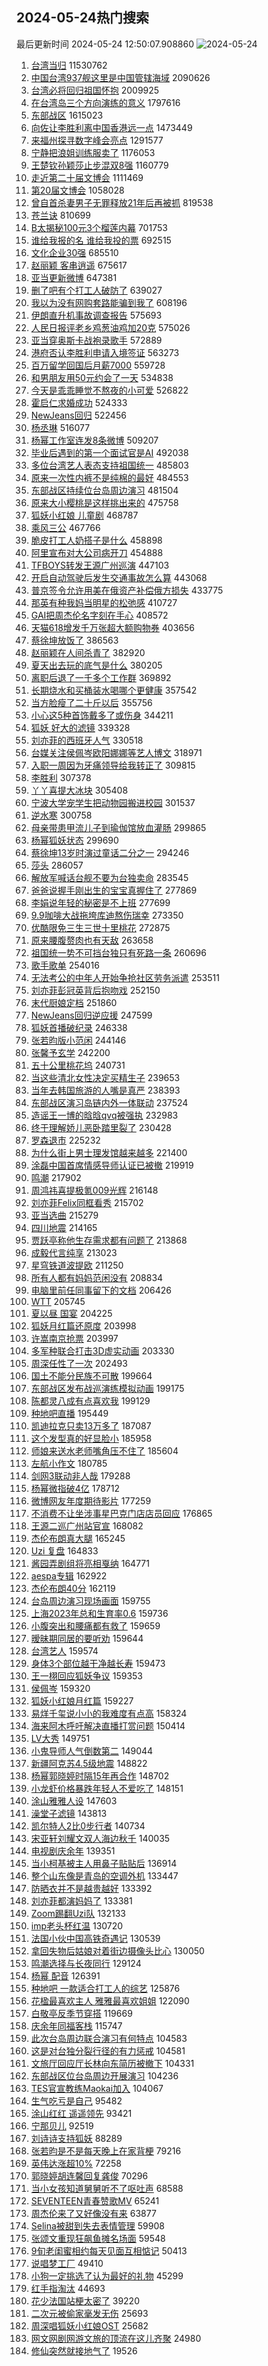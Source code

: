 ## 2024-05-24热门搜索 
最后更新时间 2024-05-24 12:50:07.908860 
![2024-05-24](https://imgs-storage.s3.us-east-005.backblazeb2.com/20240524/2024-05-24.png?versionId=4_z8fbbed132d73df8689c40f13_f119bd4b9a11c6b4c_d20240524_m045007_c005_v0501017_t0048_u01716526207782) 
1. [台湾当归](https://s.weibo.com/weibo?q=%23%E5%8F%B0%E6%B9%BE%E5%BD%93%E5%BD%92%23&t=31&band_rank=9&Refer=top) 11530762
1. [中国台湾937舰这里是中国管辖海域](https://s.weibo.com/weibo?q=%23%E4%B8%AD%E5%9B%BD%E5%8F%B0%E6%B9%BE937%E8%88%B0%E8%BF%99%E9%87%8C%E6%98%AF%E4%B8%AD%E5%9B%BD%E7%AE%A1%E8%BE%96%E6%B5%B7%E5%9F%9F%23&t=31&band_rank=1&Refer=top) 2090626
1. [台湾必将回归祖国怀抱](https://s.weibo.com/weibo?q=%23%E5%8F%B0%E6%B9%BE%E5%BF%85%E5%B0%86%E5%9B%9E%E5%BD%92%E7%A5%96%E5%9B%BD%E6%80%80%E6%8A%B1%23&t=31&band_rank=20&Refer=top) 2009925
1. [在台湾岛三个方向演练的意义](https://s.weibo.com/weibo?q=%E5%9C%A8%E5%8F%B0%E6%B9%BE%E5%B2%9B%E4%B8%89%E4%B8%AA%E6%96%B9%E5%90%91%E6%BC%94%E7%BB%83%E7%9A%84%E6%84%8F%E4%B9%89&t=31&band_rank=22&Refer=top) 1797616
1. [东部战区](https://s.weibo.com/weibo?q=%23%E4%B8%9C%E9%83%A8%E6%88%98%E5%8C%BA%23&t=31&band_rank=4&Refer=top) 1615023
1. [向佐让李胜利离中国香港远一点](https://s.weibo.com/weibo?q=%23%E5%90%91%E4%BD%90%E8%AE%A9%E6%9D%8E%E8%83%9C%E5%88%A9%E7%A6%BB%E4%B8%AD%E5%9B%BD%E9%A6%99%E6%B8%AF%E8%BF%9C%E4%B8%80%E7%82%B9%23&t=31&band_rank=2&Refer=top) 1473449
1. [来福州探寻数字峰会亮点](https://s.weibo.com/weibo?q=%23%E6%9D%A5%E7%A6%8F%E5%B7%9E%E6%8E%A2%E5%AF%BB%E6%95%B0%E5%AD%97%E5%B3%B0%E4%BC%9A%E4%BA%AE%E7%82%B9%23&t=31&band_rank=37&Refer=top) 1291577
1. [宁静把浪姐训练服卖了](https://s.weibo.com/weibo?q=%23%E5%AE%81%E9%9D%99%E6%8A%8A%E6%B5%AA%E5%A7%90%E8%AE%AD%E7%BB%83%E6%9C%8D%E5%8D%96%E4%BA%86%23&t=31&band_rank=5&Refer=top) 1176053
1. [王楚钦孙颖莎止步混双8强](https://s.weibo.com/weibo?q=%23%E7%8E%8B%E6%A5%9A%E9%92%A6%E5%AD%99%E9%A2%96%E8%8E%8E%E6%AD%A2%E6%AD%A5%E6%B7%B7%E5%8F%8C8%E5%BC%BA%23&t=31&band_rank=4&Refer=top) 1160779
1. [走近第二十届文博会](https://s.weibo.com/weibo?q=%23%E8%B5%B0%E8%BF%91%E7%AC%AC%E4%BA%8C%E5%8D%81%E5%B1%8A%E6%96%87%E5%8D%9A%E4%BC%9A%23&t=31&band_rank=3&Refer=top) 1111469
1. [第20届文博会](https://s.weibo.com/weibo?q=%23%E7%AC%AC20%E5%B1%8A%E6%96%87%E5%8D%9A%E4%BC%9A%23&t=31&band_rank=3&Refer=top) 1058028
1. [曾自首杀妻男子无罪释放21年后再被抓](https://s.weibo.com/weibo?q=%23%E6%9B%BE%E8%87%AA%E9%A6%96%E6%9D%80%E5%A6%BB%E7%94%B7%E5%AD%90%E6%97%A0%E7%BD%AA%E9%87%8A%E6%94%BE21%E5%B9%B4%E5%90%8E%E5%86%8D%E8%A2%AB%E6%8A%93%23&t=31&band_rank=19&Refer=top) 819538
1. [苍兰诀](https://s.weibo.com/weibo?q=%E8%8B%8D%E5%85%B0%E8%AF%80&t=31&band_rank=4&Refer=top) 810699
1. [B太揭秘100元3个榴莲内幕](https://s.weibo.com/weibo?q=%23B%E5%A4%AA%E6%8F%AD%E7%A7%98100%E5%85%833%E4%B8%AA%E6%A6%B4%E8%8E%B2%E5%86%85%E5%B9%95%23&t=31&band_rank=6&Refer=top) 701753
1. [谁给我报的名 谁给我投的票](https://s.weibo.com/weibo?q=%E8%B0%81%E7%BB%99%E6%88%91%E6%8A%A5%E7%9A%84%E5%90%8D%20%E8%B0%81%E7%BB%99%E6%88%91%E6%8A%95%E7%9A%84%E7%A5%A8&t=31&band_rank=7&Refer=top) 692515
1. [文化企业30强](https://s.weibo.com/weibo?q=%23%E6%96%87%E5%8C%96%E4%BC%81%E4%B8%9A30%E5%BC%BA%23&t=31&band_rank=3&Refer=top) 685510
1. [赵丽颖 客串逍遥](https://s.weibo.com/weibo?q=%E8%B5%B5%E4%B8%BD%E9%A2%96%20%E5%AE%A2%E4%B8%B2%E9%80%8D%E9%81%A5&t=31&band_rank=6&Refer=top) 675617
1. [亚当更新微博](https://s.weibo.com/weibo?q=%23%E4%BA%9A%E5%BD%93%E6%9B%B4%E6%96%B0%E5%BE%AE%E5%8D%9A%23&t=31&band_rank=16&Refer=top) 647381
1. [删了吧有个打工人破防了](https://s.weibo.com/weibo?q=%23%E5%88%A0%E4%BA%86%E5%90%A7%E6%9C%89%E4%B8%AA%E6%89%93%E5%B7%A5%E4%BA%BA%E7%A0%B4%E9%98%B2%E4%BA%86%23&t=31&band_rank=39&Refer=top) 639027
1. [我以为没有网购套路能骗到我了](https://s.weibo.com/weibo?q=%23%E6%88%91%E4%BB%A5%E4%B8%BA%E6%B2%A1%E6%9C%89%E7%BD%91%E8%B4%AD%E5%A5%97%E8%B7%AF%E8%83%BD%E9%AA%97%E5%88%B0%E6%88%91%E4%BA%86%23&t=31&band_rank=10&Refer=top) 608196
1. [伊朗直升机事故调查报告](https://s.weibo.com/weibo?q=%23%E4%BC%8A%E6%9C%97%E7%9B%B4%E5%8D%87%E6%9C%BA%E4%BA%8B%E6%95%85%E8%B0%83%E6%9F%A5%E6%8A%A5%E5%91%8A%23&t=31&band_rank=20&Refer=top) 575693
1. [人民日报评老乡鸡葱油鸡加20克](https://s.weibo.com/weibo?q=%23%E4%BA%BA%E6%B0%91%E6%97%A5%E6%8A%A5%E8%AF%84%E8%80%81%E4%B9%A1%E9%B8%A1%E8%91%B1%E6%B2%B9%E9%B8%A1%E5%8A%A020%E5%85%8B%23&t=31&band_rank=5&Refer=top) 575026
1. [亚当穿奥斯卡战袍录歌手](https://s.weibo.com/weibo?q=%23%E4%BA%9A%E5%BD%93%E7%A9%BF%E5%A5%A5%E6%96%AF%E5%8D%A1%E6%88%98%E8%A2%8D%E5%BD%95%E6%AD%8C%E6%89%8B%23&t=31&band_rank=48&Refer=top) 572889
1. [港府否认李胜利申请入境签证](https://s.weibo.com/weibo?q=%23%E6%B8%AF%E5%BA%9C%E5%90%A6%E8%AE%A4%E6%9D%8E%E8%83%9C%E5%88%A9%E7%94%B3%E8%AF%B7%E5%85%A5%E5%A2%83%E7%AD%BE%E8%AF%81%23&t=31&band_rank=13&Refer=top) 563273
1. [百万留学回国后月薪7000](https://s.weibo.com/weibo?q=%23%E7%99%BE%E4%B8%87%E7%95%99%E5%AD%A6%E5%9B%9E%E5%9B%BD%E5%90%8E%E6%9C%88%E8%96%AA7000%23&t=31&band_rank=38&Refer=top) 559728
1. [和男朋友用50元约会了一天](https://s.weibo.com/weibo?q=%23%E5%92%8C%E7%94%B7%E6%9C%8B%E5%8F%8B%E7%94%A850%E5%85%83%E7%BA%A6%E4%BC%9A%E4%BA%86%E4%B8%80%E5%A4%A9%23&t=31&band_rank=35&Refer=top) 534838
1. [今天是乖乖睡觉不熬夜的小可爱](https://s.weibo.com/weibo?q=%23%E4%BB%8A%E5%A4%A9%E6%98%AF%E4%B9%96%E4%B9%96%E7%9D%A1%E8%A7%89%E4%B8%8D%E7%86%AC%E5%A4%9C%E7%9A%84%E5%B0%8F%E5%8F%AF%E7%88%B1%23&t=31&band_rank=22&Refer=top) 526822
1. [霍启仁求婚成功](https://s.weibo.com/weibo?q=%E9%9C%8D%E5%90%AF%E4%BB%81%E6%B1%82%E5%A9%9A%E6%88%90%E5%8A%9F&t=31&band_rank=11&Refer=top) 524333
1. [NewJeans回归](https://s.weibo.com/weibo?q=NewJeans%E5%9B%9E%E5%BD%92&t=31&band_rank=9&Refer=top) 522456
1. [杨丞琳](https://s.weibo.com/weibo?q=%E6%9D%A8%E4%B8%9E%E7%90%B3&t=31&band_rank=12&Refer=top) 516077
1. [杨幂工作室连发8条微博](https://s.weibo.com/weibo?q=%23%E6%9D%A8%E5%B9%82%E5%B7%A5%E4%BD%9C%E5%AE%A4%E8%BF%9E%E5%8F%918%E6%9D%A1%E5%BE%AE%E5%8D%9A%23&t=31&band_rank=16&Refer=top) 509207
1. [毕业后遇到的第一个面试官是AI](https://s.weibo.com/weibo?q=%23%E6%AF%95%E4%B8%9A%E5%90%8E%E9%81%87%E5%88%B0%E7%9A%84%E7%AC%AC%E4%B8%80%E4%B8%AA%E9%9D%A2%E8%AF%95%E5%AE%98%E6%98%AFAI%23&t=31&band_rank=10&Refer=top) 492038
1. [多位台湾艺人表态支持祖国统一](https://s.weibo.com/weibo?q=%23%E5%A4%9A%E4%BD%8D%E5%8F%B0%E6%B9%BE%E8%89%BA%E4%BA%BA%E8%A1%A8%E6%80%81%E6%94%AF%E6%8C%81%E7%A5%96%E5%9B%BD%E7%BB%9F%E4%B8%80%23&t=31&band_rank=11&Refer=top) 485803
1. [原来一次性内裤不是纯棉的最好](https://s.weibo.com/weibo?q=%23%E5%8E%9F%E6%9D%A5%E4%B8%80%E6%AC%A1%E6%80%A7%E5%86%85%E8%A3%A4%E4%B8%8D%E6%98%AF%E7%BA%AF%E6%A3%89%E7%9A%84%E6%9C%80%E5%A5%BD%23&t=31&band_rank=14&Refer=top) 484553
1. [东部战区持续位台岛周边演习](https://s.weibo.com/weibo?q=%23%E4%B8%9C%E9%83%A8%E6%88%98%E5%8C%BA%E6%8C%81%E7%BB%AD%E4%BD%8D%E5%8F%B0%E5%B2%9B%E5%91%A8%E8%BE%B9%E6%BC%94%E4%B9%A0%23&t=31&band_rank=18&Refer=top) 481504
1. [原来大小樱桃是这样挑出来的](https://s.weibo.com/weibo?q=%23%E5%8E%9F%E6%9D%A5%E5%A4%A7%E5%B0%8F%E6%A8%B1%E6%A1%83%E6%98%AF%E8%BF%99%E6%A0%B7%E6%8C%91%E5%87%BA%E6%9D%A5%E7%9A%84%23&t=31&band_rank=10&Refer=top) 475758
1. [狐妖小红娘 儿童剧](https://s.weibo.com/weibo?q=%E7%8B%90%E5%A6%96%E5%B0%8F%E7%BA%A2%E5%A8%98%20%E5%84%BF%E7%AB%A5%E5%89%A7&t=31&band_rank=12&Refer=top) 468787
1. [乘风三公](https://s.weibo.com/weibo?q=%E4%B9%98%E9%A3%8E%E4%B8%89%E5%85%AC&t=31&band_rank=18&Refer=top) 467766
1. [脆皮打工人奶搭子是什么](https://s.weibo.com/weibo?q=%23%E8%84%86%E7%9A%AE%E6%89%93%E5%B7%A5%E4%BA%BA%E5%A5%B6%E6%90%AD%E5%AD%90%E6%98%AF%E4%BB%80%E4%B9%88%23&t=31&band_rank=25&Refer=top) 458898
1. [阿里宣布对大公司病开刀](https://s.weibo.com/weibo?q=%23%E9%98%BF%E9%87%8C%E5%AE%A3%E5%B8%83%E5%AF%B9%E5%A4%A7%E5%85%AC%E5%8F%B8%E7%97%85%E5%BC%80%E5%88%80%23&t=31&band_rank=19&Refer=top) 454888
1. [TFBOYS转发王源广州巡演](https://s.weibo.com/weibo?q=%23TFBOYS%E8%BD%AC%E5%8F%91%E7%8E%8B%E6%BA%90%E5%B9%BF%E5%B7%9E%E5%B7%A1%E6%BC%94%23&t=31&band_rank=26&Refer=top) 447103
1. [开启自动驾驶后发生交通事故怎么算](https://s.weibo.com/weibo?q=%23%E5%BC%80%E5%90%AF%E8%87%AA%E5%8A%A8%E9%A9%BE%E9%A9%B6%E5%90%8E%E5%8F%91%E7%94%9F%E4%BA%A4%E9%80%9A%E4%BA%8B%E6%95%85%E6%80%8E%E4%B9%88%E7%AE%97%23&t=31&band_rank=10&Refer=top) 443068
1. [普京签令允许用美在俄资产补偿俄方损失](https://s.weibo.com/weibo?q=%23%E6%99%AE%E4%BA%AC%E7%AD%BE%E4%BB%A4%E5%85%81%E8%AE%B8%E7%94%A8%E7%BE%8E%E5%9C%A8%E4%BF%84%E8%B5%84%E4%BA%A7%E8%A1%A5%E5%81%BF%E4%BF%84%E6%96%B9%E6%8D%9F%E5%A4%B1%23&t=31&band_rank=15&Refer=top) 433775
1. [那英有种我妈当明星的松弛感](https://s.weibo.com/weibo?q=%E9%82%A3%E8%8B%B1%E6%9C%89%E7%A7%8D%E6%88%91%E5%A6%88%E5%BD%93%E6%98%8E%E6%98%9F%E7%9A%84%E6%9D%BE%E5%BC%9B%E6%84%9F&t=31&band_rank=38&Refer=top) 410727
1. [GAI把周杰伦名字刻在手心](https://s.weibo.com/weibo?q=GAI%E6%8A%8A%E5%91%A8%E6%9D%B0%E4%BC%A6%E5%90%8D%E5%AD%97%E5%88%BB%E5%9C%A8%E6%89%8B%E5%BF%83&t=31&band_rank=36&Refer=top) 408572
1. [天猫618增发千万张超大额购物券](https://s.weibo.com/weibo?q=%23%E5%A4%A9%E7%8C%AB618%E5%A2%9E%E5%8F%91%E5%8D%83%E4%B8%87%E5%BC%A0%E8%B6%85%E5%A4%A7%E9%A2%9D%E8%B4%AD%E7%89%A9%E5%88%B8%23&t=31&band_rank=15&Refer=top) 403656
1. [蔡徐坤放饭了](https://s.weibo.com/weibo?q=%23%E8%94%A1%E5%BE%90%E5%9D%A4%E6%94%BE%E9%A5%AD%E4%BA%86%23&t=31&band_rank=18&Refer=top) 386563
1. [赵丽颖在人间杀青了](https://s.weibo.com/weibo?q=%23%E8%B5%B5%E4%B8%BD%E9%A2%96%E5%9C%A8%E4%BA%BA%E9%97%B4%E6%9D%80%E9%9D%92%E4%BA%86%23&t=31&band_rank=19&Refer=top) 382920
1. [夏天出去玩的底气是什么](https://s.weibo.com/weibo?q=%23%E5%A4%8F%E5%A4%A9%E5%87%BA%E5%8E%BB%E7%8E%A9%E7%9A%84%E5%BA%95%E6%B0%94%E6%98%AF%E4%BB%80%E4%B9%88%23&t=31&band_rank=37&Refer=top) 380205
1. [离职后退了一千多个工作群](https://s.weibo.com/weibo?q=%23%E7%A6%BB%E8%81%8C%E5%90%8E%E9%80%80%E4%BA%86%E4%B8%80%E5%8D%83%E5%A4%9A%E4%B8%AA%E5%B7%A5%E4%BD%9C%E7%BE%A4%23&t=31&band_rank=23&Refer=top) 369892
1. [长期烧水和买桶装水喝哪个更健康](https://s.weibo.com/weibo?q=%23%E9%95%BF%E6%9C%9F%E7%83%A7%E6%B0%B4%E5%92%8C%E4%B9%B0%E6%A1%B6%E8%A3%85%E6%B0%B4%E5%96%9D%E5%93%AA%E4%B8%AA%E6%9B%B4%E5%81%A5%E5%BA%B7%23&t=31&band_rank=6&Refer=top) 357542
1. [当方脸瘦了二十斤以后](https://s.weibo.com/weibo?q=%23%E5%BD%93%E6%96%B9%E8%84%B8%E7%98%A6%E4%BA%86%E4%BA%8C%E5%8D%81%E6%96%A4%E4%BB%A5%E5%90%8E%23&t=31&band_rank=31&Refer=top) 355756
1. [小心这5种首饰戴多了或伤身](https://s.weibo.com/weibo?q=%23%E5%B0%8F%E5%BF%83%E8%BF%995%E7%A7%8D%E9%A6%96%E9%A5%B0%E6%88%B4%E5%A4%9A%E4%BA%86%E6%88%96%E4%BC%A4%E8%BA%AB%23&t=31&band_rank=23&Refer=top) 344211
1. [狐妖 好大的滤镜](https://s.weibo.com/weibo?q=%E7%8B%90%E5%A6%96%20%E5%A5%BD%E5%A4%A7%E7%9A%84%E6%BB%A4%E9%95%9C&t=31&band_rank=8&Refer=top) 339328
1. [刘亦菲的西班牙人气](https://s.weibo.com/weibo?q=%23%E5%88%98%E4%BA%A6%E8%8F%B2%E7%9A%84%E8%A5%BF%E7%8F%AD%E7%89%99%E4%BA%BA%E6%B0%94%23&t=31&band_rank=17&Refer=top) 330518
1. [台媒关注侯佩岑欧阳娜娜等艺人博文](https://s.weibo.com/weibo?q=%23%E5%8F%B0%E5%AA%92%E5%85%B3%E6%B3%A8%E4%BE%AF%E4%BD%A9%E5%B2%91%E6%AC%A7%E9%98%B3%E5%A8%9C%E5%A8%9C%E7%AD%89%E8%89%BA%E4%BA%BA%E5%8D%9A%E6%96%87%23&t=31&band_rank=37&Refer=top) 318971
1. [入职一周因为牙痛领导给我转正了](https://s.weibo.com/weibo?q=%23%E5%85%A5%E8%81%8C%E4%B8%80%E5%91%A8%E5%9B%A0%E4%B8%BA%E7%89%99%E7%97%9B%E9%A2%86%E5%AF%BC%E7%BB%99%E6%88%91%E8%BD%AC%E6%AD%A3%E4%BA%86%23&t=31&band_rank=33&Refer=top) 309815
1. [李胜利](https://s.weibo.com/weibo?q=%E6%9D%8E%E8%83%9C%E5%88%A9&t=31&band_rank=25&Refer=top) 307378
1. [丫丫喜提大冰块](https://s.weibo.com/weibo?q=%23%E4%B8%AB%E4%B8%AB%E5%96%9C%E6%8F%90%E5%A4%A7%E5%86%B0%E5%9D%97%23&t=31&band_rank=19&Refer=top) 305408
1. [宁波大学宠学生把动物园搬进校园](https://s.weibo.com/weibo?q=%23%E5%AE%81%E6%B3%A2%E5%A4%A7%E5%AD%A6%E5%AE%A0%E5%AD%A6%E7%94%9F%E6%8A%8A%E5%8A%A8%E7%89%A9%E5%9B%AD%E6%90%AC%E8%BF%9B%E6%A0%A1%E5%9B%AD%23&t=31&band_rank=10&Refer=top) 301537
1. [逆水寒](https://s.weibo.com/weibo?q=%E9%80%86%E6%B0%B4%E5%AF%92&t=31&band_rank=29&Refer=top) 300758
1. [母亲带患甲流儿子到瑜伽馆放血灌肠](https://s.weibo.com/weibo?q=%23%E6%AF%8D%E4%BA%B2%E5%B8%A6%E6%82%A3%E7%94%B2%E6%B5%81%E5%84%BF%E5%AD%90%E5%88%B0%E7%91%9C%E4%BC%BD%E9%A6%86%E6%94%BE%E8%A1%80%E7%81%8C%E8%82%A0%23&t=31&band_rank=24&Refer=top) 299865
1. [杨幂狐妖状态](https://s.weibo.com/weibo?q=%23%E6%9D%A8%E5%B9%82%E7%8B%90%E5%A6%96%E7%8A%B6%E6%80%81%23&t=31&band_rank=26&Refer=top) 299690
1. [蔡徐坤13岁时演过童话二分之一](https://s.weibo.com/weibo?q=%23%E8%94%A1%E5%BE%90%E5%9D%A413%E5%B2%81%E6%97%B6%E6%BC%94%E8%BF%87%E7%AB%A5%E8%AF%9D%E4%BA%8C%E5%88%86%E4%B9%8B%E4%B8%80%23&t=31&band_rank=45&Refer=top) 294246
1. [莎头](https://s.weibo.com/weibo?q=%E8%8E%8E%E5%A4%B4&t=31&band_rank=28&Refer=top) 286057
1. [解放军喊话台舰不要为台独卖命](https://s.weibo.com/weibo?q=%23%E8%A7%A3%E6%94%BE%E5%86%9B%E5%96%8A%E8%AF%9D%E5%8F%B0%E8%88%B0%E4%B8%8D%E8%A6%81%E4%B8%BA%E5%8F%B0%E7%8B%AC%E5%8D%96%E5%91%BD%23&t=31&band_rank=9&Refer=top) 283545
1. [爸爸说握手刚出生的宝宝真握住了](https://s.weibo.com/weibo?q=%23%E7%88%B8%E7%88%B8%E8%AF%B4%E6%8F%A1%E6%89%8B%E5%88%9A%E5%87%BA%E7%94%9F%E7%9A%84%E5%AE%9D%E5%AE%9D%E7%9C%9F%E6%8F%A1%E4%BD%8F%E4%BA%86%23&t=31&band_rank=10&Refer=top) 277869
1. [李娟说年轻的秘密是不上班](https://s.weibo.com/weibo?q=%23%E6%9D%8E%E5%A8%9F%E8%AF%B4%E5%B9%B4%E8%BD%BB%E7%9A%84%E7%A7%98%E5%AF%86%E6%98%AF%E4%B8%8D%E4%B8%8A%E7%8F%AD%23&t=31&band_rank=41&Refer=top) 277699
1. [9.9咖啡大战拖垮库迪熬伤瑞幸](https://s.weibo.com/weibo?q=%239.9%E5%92%96%E5%95%A1%E5%A4%A7%E6%88%98%E6%8B%96%E5%9E%AE%E5%BA%93%E8%BF%AA%E7%86%AC%E4%BC%A4%E7%91%9E%E5%B9%B8%23&t=31&band_rank=41&Refer=top) 273350
1. [优酷限免三生三世十里桃花](https://s.weibo.com/weibo?q=%23%E4%BC%98%E9%85%B7%E9%99%90%E5%85%8D%E4%B8%89%E7%94%9F%E4%B8%89%E4%B8%96%E5%8D%81%E9%87%8C%E6%A1%83%E8%8A%B1%23&t=31&band_rank=13&Refer=top) 272875
1. [原来腰腹赘肉也有天敌](https://s.weibo.com/weibo?q=%E5%8E%9F%E6%9D%A5%E8%85%B0%E8%85%B9%E8%B5%98%E8%82%89%E4%B9%9F%E6%9C%89%E5%A4%A9%E6%95%8C&t=31&band_rank=33&Refer=top) 263658
1. [祖国统一势不可挡台独只有死路一条](https://s.weibo.com/weibo?q=%23%E7%A5%96%E5%9B%BD%E7%BB%9F%E4%B8%80%E5%8A%BF%E4%B8%8D%E5%8F%AF%E6%8C%A1%E5%8F%B0%E7%8B%AC%E5%8F%AA%E6%9C%89%E6%AD%BB%E8%B7%AF%E4%B8%80%E6%9D%A1%23&t=31&band_rank=19&Refer=top) 260696
1. [歌手歌单](https://s.weibo.com/weibo?q=%E6%AD%8C%E6%89%8B%E6%AD%8C%E5%8D%95&t=31&band_rank=23&Refer=top) 254016
1. [无法考公的中年人开始争抢社区劳务派遣](https://s.weibo.com/weibo?q=%23%E6%97%A0%E6%B3%95%E8%80%83%E5%85%AC%E7%9A%84%E4%B8%AD%E5%B9%B4%E4%BA%BA%E5%BC%80%E5%A7%8B%E4%BA%89%E6%8A%A2%E7%A4%BE%E5%8C%BA%E5%8A%B3%E5%8A%A1%E6%B4%BE%E9%81%A3%23&t=31&band_rank=41&Refer=top) 253511
1. [刘亦菲彭冠英背后抱吻戏](https://s.weibo.com/weibo?q=%23%E5%88%98%E4%BA%A6%E8%8F%B2%E5%BD%AD%E5%86%A0%E8%8B%B1%E8%83%8C%E5%90%8E%E6%8A%B1%E5%90%BB%E6%88%8F%23&t=31&band_rank=30&Refer=top) 252150
1. [末代厨娘定档](https://s.weibo.com/weibo?q=%23%E6%9C%AB%E4%BB%A3%E5%8E%A8%E5%A8%98%E5%AE%9A%E6%A1%A3%23&t=31&band_rank=24&Refer=top) 251860
1. [NewJeans回归逆应援](https://s.weibo.com/weibo?q=%23NewJeans%E5%9B%9E%E5%BD%92%E9%80%86%E5%BA%94%E6%8F%B4%23&t=31&band_rank=29&Refer=top) 247599
1. [狐妖首播破纪录](https://s.weibo.com/weibo?q=%23%E7%8B%90%E5%A6%96%E9%A6%96%E6%92%AD%E7%A0%B4%E7%BA%AA%E5%BD%95%23&t=31&band_rank=26&Refer=top) 246338
1. [张若昀版小范闲](https://s.weibo.com/weibo?q=%23%E5%BC%A0%E8%8B%A5%E6%98%80%E7%89%88%E5%B0%8F%E8%8C%83%E9%97%B2%23&t=31&band_rank=31&Refer=top) 244146
1. [张馨予玄学](https://s.weibo.com/weibo?q=%E5%BC%A0%E9%A6%A8%E4%BA%88%E7%8E%84%E5%AD%A6&t=31&band_rank=14&Refer=top) 242200
1. [五十公里桃花坞](https://s.weibo.com/weibo?q=%E4%BA%94%E5%8D%81%E5%85%AC%E9%87%8C%E6%A1%83%E8%8A%B1%E5%9D%9E&t=31&band_rank=27&Refer=top) 240731
1. [当这些清北女性决定买精生子](https://s.weibo.com/weibo?q=%23%E5%BD%93%E8%BF%99%E4%BA%9B%E6%B8%85%E5%8C%97%E5%A5%B3%E6%80%A7%E5%86%B3%E5%AE%9A%E4%B9%B0%E7%B2%BE%E7%94%9F%E5%AD%90%23&t=31&band_rank=28&Refer=top) 239653
1. [当年去韩国旅游的人嘴是真严](https://s.weibo.com/weibo?q=%23%E5%BD%93%E5%B9%B4%E5%8E%BB%E9%9F%A9%E5%9B%BD%E6%97%85%E6%B8%B8%E7%9A%84%E4%BA%BA%E5%98%B4%E6%98%AF%E7%9C%9F%E4%B8%A5%23&t=31&band_rank=15&Refer=top) 238393
1. [东部战区演习岛链内外一体联动](https://s.weibo.com/weibo?q=%23%E4%B8%9C%E9%83%A8%E6%88%98%E5%8C%BA%E6%BC%94%E4%B9%A0%E5%B2%9B%E9%93%BE%E5%86%85%E5%A4%96%E4%B8%80%E4%BD%93%E8%81%94%E5%8A%A8%23&t=31&band_rank=29&Refer=top) 237524
1. [造谣王一博的晗晗qvq被强执](https://s.weibo.com/weibo?q=%23%E9%80%A0%E8%B0%A3%E7%8E%8B%E4%B8%80%E5%8D%9A%E7%9A%84%E6%99%97%E6%99%97qvq%E8%A2%AB%E5%BC%BA%E6%89%A7%23&t=31&band_rank=30&Refer=top) 232983
1. [终于理解娇儿恶卧踏里裂了](https://s.weibo.com/weibo?q=%23%E7%BB%88%E4%BA%8E%E7%90%86%E8%A7%A3%E5%A8%87%E5%84%BF%E6%81%B6%E5%8D%A7%E8%B8%8F%E9%87%8C%E8%A3%82%E4%BA%86%23&t=31&band_rank=34&Refer=top) 230428
1. [罗森退市](https://s.weibo.com/weibo?q=%23%E7%BD%97%E6%A3%AE%E9%80%80%E5%B8%82%23&t=31&band_rank=16&Refer=top) 225232
1. [为什么街上男士理发馆越来越多](https://s.weibo.com/weibo?q=%23%E4%B8%BA%E4%BB%80%E4%B9%88%E8%A1%97%E4%B8%8A%E7%94%B7%E5%A3%AB%E7%90%86%E5%8F%91%E9%A6%86%E8%B6%8A%E6%9D%A5%E8%B6%8A%E5%A4%9A%23&t=31&band_rank=34&Refer=top) 221400
1. [涂磊中国首席情感导师认证已被撤](https://s.weibo.com/weibo?q=%23%E6%B6%82%E7%A3%8A%E4%B8%AD%E5%9B%BD%E9%A6%96%E5%B8%AD%E6%83%85%E6%84%9F%E5%AF%BC%E5%B8%88%E8%AE%A4%E8%AF%81%E5%B7%B2%E8%A2%AB%E6%92%A4%23&t=31&band_rank=37&Refer=top) 219919
1. [鸣潮](https://s.weibo.com/weibo?q=%23%E9%B8%A3%E6%BD%AE%23&t=31&band_rank=14&Refer=top) 217902
1. [周鸿祎喜提极氪009光辉](https://s.weibo.com/weibo?q=%23%E5%91%A8%E9%B8%BF%E7%A5%8E%E5%96%9C%E6%8F%90%E6%9E%81%E6%B0%AA009%E5%85%89%E8%BE%89%23&t=31&band_rank=38&Refer=top) 216148
1. [刘亦菲Felix同框看秀](https://s.weibo.com/weibo?q=%23%E5%88%98%E4%BA%A6%E8%8F%B2Felix%E5%90%8C%E6%A1%86%E7%9C%8B%E7%A7%80%23&t=31&band_rank=35&Refer=top) 215702
1. [亚当选曲](https://s.weibo.com/weibo?q=%E4%BA%9A%E5%BD%93%E9%80%89%E6%9B%B2&t=31&band_rank=32&Refer=top) 215279
1. [四川地震](https://s.weibo.com/weibo?q=%E5%9B%9B%E5%B7%9D%E5%9C%B0%E9%9C%87&t=31&band_rank=17&Refer=top) 214165
1. [贾跃亭称他生存需求都有问题了](https://s.weibo.com/weibo?q=%23%E8%B4%BE%E8%B7%83%E4%BA%AD%E7%A7%B0%E4%BB%96%E7%94%9F%E5%AD%98%E9%9C%80%E6%B1%82%E9%83%BD%E6%9C%89%E9%97%AE%E9%A2%98%E4%BA%86%23&t=31&band_rank=42&Refer=top) 213868
1. [成毅代言纯享](https://s.weibo.com/weibo?q=%E6%88%90%E6%AF%85%E4%BB%A3%E8%A8%80%E7%BA%AF%E4%BA%AB&t=31&band_rank=46&Refer=top) 213023
1. [星穹铁道波提欧](https://s.weibo.com/weibo?q=%23%E6%98%9F%E7%A9%B9%E9%93%81%E9%81%93%E6%B3%A2%E6%8F%90%E6%AC%A7%23&t=31&band_rank=36&Refer=top) 211250
1. [所有人都有妈妈范闲没有](https://s.weibo.com/weibo?q=%23%E6%89%80%E6%9C%89%E4%BA%BA%E9%83%BD%E6%9C%89%E5%A6%88%E5%A6%88%E8%8C%83%E9%97%B2%E6%B2%A1%E6%9C%89%23&t=31&band_rank=40&Refer=top) 208834
1. [电脑里前任同事留下的文档](https://s.weibo.com/weibo?q=%E7%94%B5%E8%84%91%E9%87%8C%E5%89%8D%E4%BB%BB%E5%90%8C%E4%BA%8B%E7%95%99%E4%B8%8B%E7%9A%84%E6%96%87%E6%A1%A3&t=31&band_rank=32&Refer=top) 206426
1. [WTT](https://s.weibo.com/weibo?q=WTT&t=31&band_rank=36&Refer=top) 205745
1. [夏以昼 国宴](https://s.weibo.com/weibo?q=%E5%A4%8F%E4%BB%A5%E6%98%BC%20%E5%9B%BD%E5%AE%B4&t=31&band_rank=38&Refer=top) 204225
1. [狐妖月红篇还原度](https://s.weibo.com/weibo?q=%23%E7%8B%90%E5%A6%96%E6%9C%88%E7%BA%A2%E7%AF%87%E8%BF%98%E5%8E%9F%E5%BA%A6%23&t=31&band_rank=37&Refer=top) 203998
1. [许嵩南京抢票](https://s.weibo.com/weibo?q=%E8%AE%B8%E5%B5%A9%E5%8D%97%E4%BA%AC%E6%8A%A2%E7%A5%A8&t=31&band_rank=36&Refer=top) 203997
1. [多军种联合打击3D虚实动画](https://s.weibo.com/weibo?q=%23%E5%A4%9A%E5%86%9B%E7%A7%8D%E8%81%94%E5%90%88%E6%89%93%E5%87%BB3D%E8%99%9A%E5%AE%9E%E5%8A%A8%E7%94%BB%23&t=31&band_rank=30&Refer=top) 203330
1. [周深任性了一次](https://s.weibo.com/weibo?q=%23%E5%91%A8%E6%B7%B1%E4%BB%BB%E6%80%A7%E4%BA%86%E4%B8%80%E6%AC%A1%23&t=31&band_rank=34&Refer=top) 202493
1. [国土不能分民族不可散](https://s.weibo.com/weibo?q=%23%E5%9B%BD%E5%9C%9F%E4%B8%8D%E8%83%BD%E5%88%86%E6%B0%91%E6%97%8F%E4%B8%8D%E5%8F%AF%E6%95%A3%23&t=31&band_rank=31&Refer=top) 199664
1. [东部战区发布战巡演练模拟动画](https://s.weibo.com/weibo?q=%23%E4%B8%9C%E9%83%A8%E6%88%98%E5%8C%BA%E5%8F%91%E5%B8%83%E6%88%98%E5%B7%A1%E6%BC%94%E7%BB%83%E6%A8%A1%E6%8B%9F%E5%8A%A8%E7%94%BB%23&t=31&band_rank=31&Refer=top) 199175
1. [陈都灵八成有点喜欢我](https://s.weibo.com/weibo?q=%E9%99%88%E9%83%BD%E7%81%B5%E5%85%AB%E6%88%90%E6%9C%89%E7%82%B9%E5%96%9C%E6%AC%A2%E6%88%91&t=31&band_rank=46&Refer=top) 199129
1. [种地吧直播](https://s.weibo.com/weibo?q=%E7%A7%8D%E5%9C%B0%E5%90%A7%E7%9B%B4%E6%92%AD&t=31&band_rank=30&Refer=top) 195449
1. [凯迪拉克只卖13万多了](https://s.weibo.com/weibo?q=%23%E5%87%AF%E8%BF%AA%E6%8B%89%E5%85%8B%E5%8F%AA%E5%8D%9613%E4%B8%87%E5%A4%9A%E4%BA%86%23&t=31&band_rank=49&Refer=top) 187087
1. [这个发型真的好显脸小](https://s.weibo.com/weibo?q=%23%E8%BF%99%E4%B8%AA%E5%8F%91%E5%9E%8B%E7%9C%9F%E7%9A%84%E5%A5%BD%E6%98%BE%E8%84%B8%E5%B0%8F%23&t=31&band_rank=34&Refer=top) 185958
1. [师娘来送水老师嘴角压不住了](https://s.weibo.com/weibo?q=%23%E5%B8%88%E5%A8%98%E6%9D%A5%E9%80%81%E6%B0%B4%E8%80%81%E5%B8%88%E5%98%B4%E8%A7%92%E5%8E%8B%E4%B8%8D%E4%BD%8F%E4%BA%86%23&t=31&band_rank=33&Refer=top) 185604
1. [左航小作文](https://s.weibo.com/weibo?q=%E5%B7%A6%E8%88%AA%E5%B0%8F%E4%BD%9C%E6%96%87&t=31&band_rank=26&Refer=top) 180785
1. [剑网3联动非人哉](https://s.weibo.com/weibo?q=%E5%89%91%E7%BD%913%E8%81%94%E5%8A%A8%E9%9D%9E%E4%BA%BA%E5%93%89&t=31&band_rank=33&Refer=top) 179288
1. [杨幂微指破4亿](https://s.weibo.com/weibo?q=%23%E6%9D%A8%E5%B9%82%E5%BE%AE%E6%8C%87%E7%A0%B44%E4%BA%BF%23&t=31&band_rank=38&Refer=top) 178712
1. [微博网友年度期待影片](https://s.weibo.com/weibo?q=%E5%BE%AE%E5%8D%9A%E7%BD%91%E5%8F%8B%E5%B9%B4%E5%BA%A6%E6%9C%9F%E5%BE%85%E5%BD%B1%E7%89%87&t=31&band_rank=48&Refer=top) 177259
1. [不消费不让坐涉事星巴克门店店员回应](https://s.weibo.com/weibo?q=%23%E4%B8%8D%E6%B6%88%E8%B4%B9%E4%B8%8D%E8%AE%A9%E5%9D%90%E6%B6%89%E4%BA%8B%E6%98%9F%E5%B7%B4%E5%85%8B%E9%97%A8%E5%BA%97%E5%BA%97%E5%91%98%E5%9B%9E%E5%BA%94%23&t=31&band_rank=39&Refer=top) 176865
1. [王源二巡广州站官宣](https://s.weibo.com/weibo?q=%23%E7%8E%8B%E6%BA%90%E4%BA%8C%E5%B7%A1%E5%B9%BF%E5%B7%9E%E7%AB%99%E5%AE%98%E5%AE%A3%23&t=31&band_rank=40&Refer=top) 168082
1. [杰伦布朗真大腿](https://s.weibo.com/weibo?q=%23%E6%9D%B0%E4%BC%A6%E5%B8%83%E6%9C%97%E7%9C%9F%E5%A4%A7%E8%85%BF%23&t=31&band_rank=44&Refer=top) 165245
1. [Uzi 复盘](https://s.weibo.com/weibo?q=Uzi%20%E5%A4%8D%E7%9B%98&t=31&band_rank=18&Refer=top) 164833
1. [酱园弄剧组将亮相戛纳](https://s.weibo.com/weibo?q=%23%E9%85%B1%E5%9B%AD%E5%BC%84%E5%89%A7%E7%BB%84%E5%B0%86%E4%BA%AE%E7%9B%B8%E6%88%9B%E7%BA%B3%23&t=31&band_rank=30&Refer=top) 164771
1. [aespa专辑](https://s.weibo.com/weibo?q=aespa%E4%B8%93%E8%BE%91&t=31&band_rank=44&Refer=top) 162922
1. [杰伦布朗40分](https://s.weibo.com/weibo?q=%23%E6%9D%B0%E4%BC%A6%E5%B8%83%E6%9C%9740%E5%88%86%23&t=31&band_rank=41&Refer=top) 162119
1. [台岛周边演习现场画面](https://s.weibo.com/weibo?q=%23%E5%8F%B0%E5%B2%9B%E5%91%A8%E8%BE%B9%E6%BC%94%E4%B9%A0%E7%8E%B0%E5%9C%BA%E7%94%BB%E9%9D%A2%23&t=31&band_rank=19&Refer=top) 159755
1. [上海2023年总和生育率0.6](https://s.weibo.com/weibo?q=%23%E4%B8%8A%E6%B5%B72023%E5%B9%B4%E6%80%BB%E5%92%8C%E7%94%9F%E8%82%B2%E7%8E%870.6%23&t=31&band_rank=20&Refer=top) 159736
1. [小腹突出和腰痛都有救了](https://s.weibo.com/weibo?q=%E5%B0%8F%E8%85%B9%E7%AA%81%E5%87%BA%E5%92%8C%E8%85%B0%E7%97%9B%E9%83%BD%E6%9C%89%E6%95%91%E4%BA%86&t=31&band_rank=21&Refer=top) 159659
1. [暧昧期同居的要听劝](https://s.weibo.com/weibo?q=%23%E6%9A%A7%E6%98%A7%E6%9C%9F%E5%90%8C%E5%B1%85%E7%9A%84%E8%A6%81%E5%90%AC%E5%8A%9D%23&t=31&band_rank=22&Refer=top) 159644
1. [台湾艺人](https://s.weibo.com/weibo?q=%E5%8F%B0%E6%B9%BE%E8%89%BA%E4%BA%BA&t=31&band_rank=23&Refer=top) 159574
1. [身体3个部位越干净越长寿](https://s.weibo.com/weibo?q=%23%E8%BA%AB%E4%BD%933%E4%B8%AA%E9%83%A8%E4%BD%8D%E8%B6%8A%E5%B9%B2%E5%87%80%E8%B6%8A%E9%95%BF%E5%AF%BF%23&t=31&band_rank=25&Refer=top) 159473
1. [王一栩回应狐妖争议](https://s.weibo.com/weibo?q=%23%E7%8E%8B%E4%B8%80%E6%A0%A9%E5%9B%9E%E5%BA%94%E7%8B%90%E5%A6%96%E4%BA%89%E8%AE%AE%23&t=31&band_rank=27&Refer=top) 159353
1. [侯佩岑](https://s.weibo.com/weibo?q=%E4%BE%AF%E4%BD%A9%E5%B2%91&t=31&band_rank=28&Refer=top) 159320
1. [狐妖小红娘月红篇](https://s.weibo.com/weibo?q=%E7%8B%90%E5%A6%96%E5%B0%8F%E7%BA%A2%E5%A8%98%E6%9C%88%E7%BA%A2%E7%AF%87&t=31&band_rank=29&Refer=top) 159227
1. [易烊千玺说小小的我难度有点高](https://s.weibo.com/weibo?q=%23%E6%98%93%E7%83%8A%E5%8D%83%E7%8E%BA%E8%AF%B4%E5%B0%8F%E5%B0%8F%E7%9A%84%E6%88%91%E9%9A%BE%E5%BA%A6%E6%9C%89%E7%82%B9%E9%AB%98%23&t=31&band_rank=38&Refer=top) 158324
1. [海来阿木呼吁解决直播打赏问题](https://s.weibo.com/weibo?q=%23%E6%B5%B7%E6%9D%A5%E9%98%BF%E6%9C%A8%E5%91%BC%E5%90%81%E8%A7%A3%E5%86%B3%E7%9B%B4%E6%92%AD%E6%89%93%E8%B5%8F%E9%97%AE%E9%A2%98%23&t=31&band_rank=48&Refer=top) 150414
1. [LV大秀](https://s.weibo.com/weibo?q=LV%E5%A4%A7%E7%A7%80&t=31&band_rank=50&Refer=top) 149751
1. [小鬼导师人气倒数第二](https://s.weibo.com/weibo?q=%23%E5%B0%8F%E9%AC%BC%E5%AF%BC%E5%B8%88%E4%BA%BA%E6%B0%94%E5%80%92%E6%95%B0%E7%AC%AC%E4%BA%8C%23&t=31&band_rank=31&Refer=top) 149044
1. [新疆阿克苏4.5级地震](https://s.weibo.com/weibo?q=%23%E6%96%B0%E7%96%86%E9%98%BF%E5%85%8B%E8%8B%8F4.5%E7%BA%A7%E5%9C%B0%E9%9C%87%23&t=31&band_rank=32&Refer=top) 148822
1. [杨幂郭晓婷时隔15年再合作](https://s.weibo.com/weibo?q=%23%E6%9D%A8%E5%B9%82%E9%83%AD%E6%99%93%E5%A9%B7%E6%97%B6%E9%9A%9415%E5%B9%B4%E5%86%8D%E5%90%88%E4%BD%9C%23&t=31&band_rank=33&Refer=top) 148702
1. [小龙虾价格暴跌年轻人不爱吃了](https://s.weibo.com/weibo?q=%23%E5%B0%8F%E9%BE%99%E8%99%BE%E4%BB%B7%E6%A0%BC%E6%9A%B4%E8%B7%8C%E5%B9%B4%E8%BD%BB%E4%BA%BA%E4%B8%8D%E7%88%B1%E5%90%83%E4%BA%86%23&t=31&band_rank=40&Refer=top) 148151
1. [涂山雅雅人设](https://s.weibo.com/weibo?q=%23%E6%B6%82%E5%B1%B1%E9%9B%85%E9%9B%85%E4%BA%BA%E8%AE%BE%23&t=31&band_rank=34&Refer=top) 147603
1. [澡堂子滤镜](https://s.weibo.com/weibo?q=%E6%BE%A1%E5%A0%82%E5%AD%90%E6%BB%A4%E9%95%9C&t=31&band_rank=35&Refer=top) 143813
1. [凯尔特人2比0步行者](https://s.weibo.com/weibo?q=%23%E5%87%AF%E5%B0%94%E7%89%B9%E4%BA%BA2%E6%AF%940%E6%AD%A5%E8%A1%8C%E8%80%85%23&t=31&band_rank=46&Refer=top) 140734
1. [宋亚轩刘耀文双人海边秋千](https://s.weibo.com/weibo?q=%23%E5%AE%8B%E4%BA%9A%E8%BD%A9%E5%88%98%E8%80%80%E6%96%87%E5%8F%8C%E4%BA%BA%E6%B5%B7%E8%BE%B9%E7%A7%8B%E5%8D%83%23&t=31&band_rank=47&Refer=top) 140035
1. [电视剧庆余年](https://s.weibo.com/weibo?q=%E7%94%B5%E8%A7%86%E5%89%A7%E5%BA%86%E4%BD%99%E5%B9%B4&t=31&band_rank=36&Refer=top) 139351
1. [当小柯基被主人用鼻子贴贴后](https://s.weibo.com/weibo?q=%E5%BD%93%E5%B0%8F%E6%9F%AF%E5%9F%BA%E8%A2%AB%E4%B8%BB%E4%BA%BA%E7%94%A8%E9%BC%BB%E5%AD%90%E8%B4%B4%E8%B4%B4%E5%90%8E&t=31&band_rank=41&Refer=top) 136914
1. [整个山东像是青岛的空调外机](https://s.weibo.com/weibo?q=%23%E6%95%B4%E4%B8%AA%E5%B1%B1%E4%B8%9C%E5%83%8F%E6%98%AF%E9%9D%92%E5%B2%9B%E7%9A%84%E7%A9%BA%E8%B0%83%E5%A4%96%E6%9C%BA%23&t=31&band_rank=38&Refer=top) 133447
1. [防晒衣并不是越贵越好](https://s.weibo.com/weibo?q=%23%E9%98%B2%E6%99%92%E8%A1%A3%E5%B9%B6%E4%B8%8D%E6%98%AF%E8%B6%8A%E8%B4%B5%E8%B6%8A%E5%A5%BD%23&t=31&band_rank=40&Refer=top) 133392
1. [刘亦菲都演妈妈了](https://s.weibo.com/weibo?q=%23%E5%88%98%E4%BA%A6%E8%8F%B2%E9%83%BD%E6%BC%94%E5%A6%88%E5%A6%88%E4%BA%86%23&t=31&band_rank=41&Refer=top) 133381
1. [Zoom踢翻Uzi队](https://s.weibo.com/weibo?q=%23Zoom%E8%B8%A2%E7%BF%BBUzi%E9%98%9F%23&t=31&band_rank=45&Refer=top) 132133
1. [imp老头杯红温](https://s.weibo.com/weibo?q=%23imp%E8%80%81%E5%A4%B4%E6%9D%AF%E7%BA%A2%E6%B8%A9%23&t=31&band_rank=47&Refer=top) 130720
1. [法国小伙中国高铁奇遇记](https://s.weibo.com/weibo?q=%E6%B3%95%E5%9B%BD%E5%B0%8F%E4%BC%99%E4%B8%AD%E5%9B%BD%E9%AB%98%E9%93%81%E5%A5%87%E9%81%87%E8%AE%B0&t=31&band_rank=48&Refer=top) 130539
1. [拿回失物后姑娘对着街边摄像头比心](https://s.weibo.com/weibo?q=%23%E6%8B%BF%E5%9B%9E%E5%A4%B1%E7%89%A9%E5%90%8E%E5%A7%91%E5%A8%98%E5%AF%B9%E7%9D%80%E8%A1%97%E8%BE%B9%E6%91%84%E5%83%8F%E5%A4%B4%E6%AF%94%E5%BF%83%23&t=31&band_rank=26&Refer=top) 130050
1. [鸣潮选择与长夜同行](https://s.weibo.com/weibo?q=%E9%B8%A3%E6%BD%AE%E9%80%89%E6%8B%A9%E4%B8%8E%E9%95%BF%E5%A4%9C%E5%90%8C%E8%A1%8C&t=31&band_rank=45&Refer=top) 129124
1. [杨幂 配音](https://s.weibo.com/weibo?q=%E6%9D%A8%E5%B9%82%20%E9%85%8D%E9%9F%B3&t=31&band_rank=42&Refer=top) 126391
1. [种地吧 一款适合打工人的综艺](https://s.weibo.com/weibo?q=%E7%A7%8D%E5%9C%B0%E5%90%A7%20%E4%B8%80%E6%AC%BE%E9%80%82%E5%90%88%E6%89%93%E5%B7%A5%E4%BA%BA%E7%9A%84%E7%BB%BC%E8%89%BA&t=31&band_rank=43&Refer=top) 125876
1. [花楹最喜欢主人 雅雅最喜欢姐姐](https://s.weibo.com/weibo?q=%E8%8A%B1%E6%A5%B9%E6%9C%80%E5%96%9C%E6%AC%A2%E4%B8%BB%E4%BA%BA%20%E9%9B%85%E9%9B%85%E6%9C%80%E5%96%9C%E6%AC%A2%E5%A7%90%E5%A7%90&t=31&band_rank=47&Refer=top) 122090
1. [白敬亭反季节穿搭](https://s.weibo.com/weibo?q=%23%E7%99%BD%E6%95%AC%E4%BA%AD%E5%8F%8D%E5%AD%A3%E8%8A%82%E7%A9%BF%E6%90%AD%23&t=31&band_rank=44&Refer=top) 119669
1. [庆余年同福客栈](https://s.weibo.com/weibo?q=%23%E5%BA%86%E4%BD%99%E5%B9%B4%E5%90%8C%E7%A6%8F%E5%AE%A2%E6%A0%88%23&t=31&band_rank=45&Refer=top) 115747
1. [此次台岛周边联合演习有何特点](https://s.weibo.com/weibo?q=%23%E6%AD%A4%E6%AC%A1%E5%8F%B0%E5%B2%9B%E5%91%A8%E8%BE%B9%E8%81%94%E5%90%88%E6%BC%94%E4%B9%A0%E6%9C%89%E4%BD%95%E7%89%B9%E7%82%B9%23&t=31&band_rank=46&Refer=top) 104583
1. [这是对台独分裂行径的有力惩戒](https://s.weibo.com/weibo?q=%23%E8%BF%99%E6%98%AF%E5%AF%B9%E5%8F%B0%E7%8B%AC%E5%88%86%E8%A3%82%E8%A1%8C%E5%BE%84%E7%9A%84%E6%9C%89%E5%8A%9B%E6%83%A9%E6%88%92%23&t=31&band_rank=47&Refer=top) 104581
1. [文旅厅回应厅长林向东简历被撤下](https://s.weibo.com/weibo?q=%23%E6%96%87%E6%97%85%E5%8E%85%E5%9B%9E%E5%BA%94%E5%8E%85%E9%95%BF%E6%9E%97%E5%90%91%E4%B8%9C%E7%AE%80%E5%8E%86%E8%A2%AB%E6%92%A4%E4%B8%8B%23&t=31&band_rank=48&Refer=top) 104331
1. [东部战区位台岛周边开展演习](https://s.weibo.com/weibo?q=%23%E4%B8%9C%E9%83%A8%E6%88%98%E5%8C%BA%E4%BD%8D%E5%8F%B0%E5%B2%9B%E5%91%A8%E8%BE%B9%E5%BC%80%E5%B1%95%E6%BC%94%E4%B9%A0%23&t=31&band_rank=49&Refer=top) 104236
1. [TES官宣教练Maokai加入](https://s.weibo.com/weibo?q=%23TES%E5%AE%98%E5%AE%A3%E6%95%99%E7%BB%83Maokai%E5%8A%A0%E5%85%A5%23&t=31&band_rank=50&Refer=top) 104067
1. [生气吃亏是自己](https://s.weibo.com/weibo?q=%23%E7%94%9F%E6%B0%94%E5%90%83%E4%BA%8F%E6%98%AF%E8%87%AA%E5%B7%B1%23&t=31&band_rank=49&Refer=top) 95482
1. [涂山红红 遥遥领先](https://s.weibo.com/weibo?q=%E6%B6%82%E5%B1%B1%E7%BA%A2%E7%BA%A2%20%E9%81%A5%E9%81%A5%E9%A2%86%E5%85%88&t=31&band_rank=48&Refer=top) 93421
1. [宁那贝儿](https://s.weibo.com/weibo?q=%E5%AE%81%E9%82%A3%E8%B4%9D%E5%84%BF&t=31&band_rank=41&Refer=top) 92519
1. [刘诗诗支持狐妖](https://s.weibo.com/weibo?q=%23%E5%88%98%E8%AF%97%E8%AF%97%E6%94%AF%E6%8C%81%E7%8B%90%E5%A6%96%23&t=31&band_rank=47&Refer=top) 88289
1. [张若昀是不是每天晚上在家背梗](https://s.weibo.com/weibo?q=%E5%BC%A0%E8%8B%A5%E6%98%80%E6%98%AF%E4%B8%8D%E6%98%AF%E6%AF%8F%E5%A4%A9%E6%99%9A%E4%B8%8A%E5%9C%A8%E5%AE%B6%E8%83%8C%E6%A2%97&t=31&band_rank=50&Refer=top) 79216
1. [英伟达涨超10%](https://s.weibo.com/weibo?q=%23%E8%8B%B1%E4%BC%9F%E8%BE%BE%E6%B6%A8%E8%B6%8510%25%23&t=31&band_rank=45&Refer=top) 72258
1. [郭晓婷胡连馨回复龚俊](https://s.weibo.com/weibo?q=%23%E9%83%AD%E6%99%93%E5%A9%B7%E8%83%A1%E8%BF%9E%E9%A6%A8%E5%9B%9E%E5%A4%8D%E9%BE%9A%E4%BF%8A%23&t=31&band_rank=47&Refer=top) 70296
1. [当小女孩知道舅舅听不了呕吐声](https://s.weibo.com/weibo?q=%E5%BD%93%E5%B0%8F%E5%A5%B3%E5%AD%A9%E7%9F%A5%E9%81%93%E8%88%85%E8%88%85%E5%90%AC%E4%B8%8D%E4%BA%86%E5%91%95%E5%90%90%E5%A3%B0&t=31&band_rank=46&Refer=top) 68588
1. [SEVENTEEN青春赞歌MV](https://s.weibo.com/weibo?q=%23SEVENTEEN%E9%9D%92%E6%98%A5%E8%B5%9E%E6%AD%8CMV%23&t=31&band_rank=50&Refer=top) 65241
1. [周杰伦来了又好像没有来](https://s.weibo.com/weibo?q=%23%E5%91%A8%E6%9D%B0%E4%BC%A6%E6%9D%A5%E4%BA%86%E5%8F%88%E5%A5%BD%E5%83%8F%E6%B2%A1%E6%9C%89%E6%9D%A5%23&t=31&band_rank=34&Refer=top) 63877
1. [Selina被甜到失去表情管理](https://s.weibo.com/weibo?q=%23Selina%E8%A2%AB%E7%94%9C%E5%88%B0%E5%A4%B1%E5%8E%BB%E8%A1%A8%E6%83%85%E7%AE%A1%E7%90%86%23&t=31&band_rank=36&Refer=top) 59908
1. [张颂文重现狂飙鱼摊名场面](https://s.weibo.com/weibo?q=%23%E5%BC%A0%E9%A2%82%E6%96%87%E9%87%8D%E7%8E%B0%E7%8B%82%E9%A3%99%E9%B1%BC%E6%91%8A%E5%90%8D%E5%9C%BA%E9%9D%A2%23&t=31&band_rank=48&Refer=top) 59548
1. [9旬老闺蜜相约每天见面互相惦记](https://s.weibo.com/weibo?q=%239%E6%97%AC%E8%80%81%E9%97%BA%E8%9C%9C%E7%9B%B8%E7%BA%A6%E6%AF%8F%E5%A4%A9%E8%A7%81%E9%9D%A2%E4%BA%92%E7%9B%B8%E6%83%A6%E8%AE%B0%23&t=31&band_rank=30&Refer=top) 50413
1. [说唱梦工厂](https://s.weibo.com/weibo?q=%E8%AF%B4%E5%94%B1%E6%A2%A6%E5%B7%A5%E5%8E%82&t=31&band_rank=50&Refer=top) 49410
1. [小狗一定挑选了认为最好的礼物](https://s.weibo.com/weibo?q=%E5%B0%8F%E7%8B%97%E4%B8%80%E5%AE%9A%E6%8C%91%E9%80%89%E4%BA%86%E8%AE%A4%E4%B8%BA%E6%9C%80%E5%A5%BD%E7%9A%84%E7%A4%BC%E7%89%A9&t=31&band_rank=50&Refer=top) 45299
1. [红手指淘汰](https://s.weibo.com/weibo?q=%E7%BA%A2%E6%89%8B%E6%8C%87%E6%B7%98%E6%B1%B0&t=31&band_rank=50&Refer=top) 44693
1. [花少法国站梗太密了](https://s.weibo.com/weibo?q=%23%E8%8A%B1%E5%B0%91%E6%B3%95%E5%9B%BD%E7%AB%99%E6%A2%97%E5%A4%AA%E5%AF%86%E4%BA%86%23&t=31&band_rank=45&Refer=top) 39220
1. [二次元被偷家毫发无伤](https://s.weibo.com/weibo?q=%E4%BA%8C%E6%AC%A1%E5%85%83%E8%A2%AB%E5%81%B7%E5%AE%B6%E6%AF%AB%E5%8F%91%E6%97%A0%E4%BC%A4&t=31&band_rank=46&Refer=top) 25693
1. [周深唱狐妖小红娘OST](https://s.weibo.com/weibo?q=%E5%91%A8%E6%B7%B1%E5%94%B1%E7%8B%90%E5%A6%96%E5%B0%8F%E7%BA%A2%E5%A8%98OST&t=31&band_rank=48&Refer=top) 25682
1. [网文网剧网游文旅的顶流在这儿齐聚](https://s.weibo.com/weibo?q=%23%E7%BD%91%E6%96%87%E7%BD%91%E5%89%A7%E7%BD%91%E6%B8%B8%E6%96%87%E6%97%85%E7%9A%84%E9%A1%B6%E6%B5%81%E5%9C%A8%E8%BF%99%E5%84%BF%E9%BD%90%E8%81%9A%23&t=31&band_rank=50&Refer=top) 24980
1. [修仙突然就接地气了](https://s.weibo.com/weibo?q=%23%E4%BF%AE%E4%BB%99%E7%AA%81%E7%84%B6%E5%B0%B1%E6%8E%A5%E5%9C%B0%E6%B0%94%E4%BA%86%23&t=31&band_rank=50&Refer=top) 19526
